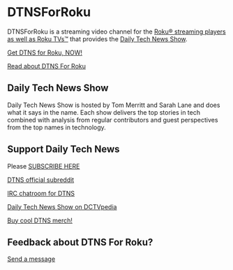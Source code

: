 # DTNSForRoku
DTNSForRoku is a streaming video channel for the [Roku® streaming players as well as Roku TVs™](https://www.roku.com/) that provides the [Daily Tech News Show](http://www.dailytechnewsshow.com/). 


[Get DTNS for Roku, NOW!](https://my.roku.com/add/DTNS)

[Read about DTNS For Roku](https://channelstore.roku.com/details/86190/dtns)


## Daily Tech News Show
Daily Tech News Show is hosted by Tom Merritt and Sarah Lane and does what it says in the name. Each show delivers the top stories in tech combined with analysis from regular contributors and guest perspectives from the top names in technology.

## Support Daily Tech News

Please [SUBSCRIBE HERE](http://feeds.feedburner.com/DailyTechNewsShow)

[DTNS official subreddit](http://feeds.feedburner.com/DailyTechNewsShow) 

[IRC chatroom for DTNS](http://irc.chatrealm.net/)

[Daily Tech News Show on DCTVpedia](http://dctvpedia.com/Daily_Tech_News_Show)

[Buy cool DTNS merch!](http://dtns.bigcartel.com/)


## Feedback about DTNS For Roku? 
[Send a message](mailto:feedback+github@welloiledapps.com)


